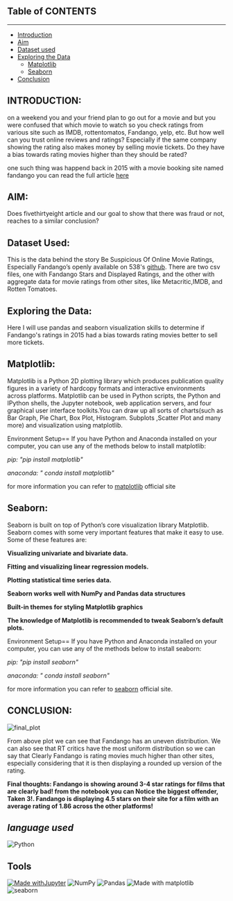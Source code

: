 ## Table of CONTENTS 
---------------------

 * [Introduction](#intro)
 * [Aim](#aim)
 * [Dataset used](#data)
 * [Exploring the Data](#viz)
   - [Matplotlib](#matplotlib)
   - [Seaborn](#seaborn)
 * [Conclusion](#conclusion)
 
 
 ## INTRODUCTION:<a name="intro"></a>
 
 on a weekend you and your friend plan to go out for a movie and but you were confused that which movie to watch so you check ratings from various site such as IMDB, rottentomatos, Fandango, yelp, etc. But how well can you trust online reviews and ratings? Especially if the same company showing the rating also makes money by selling movie tickets.  Do they have a bias towards rating movies higher than they should be rated?

one such thing was happend back in 2015 with a movie booking site named fandango you can read the full article [here](https://fivethirtyeight.com/features/fandango-movies-ratings/)

## AIM:<a name="aim"></a>

Does fivethirtyeight article and our goal to show that there was fraud or not, reaches to a similar conclusion?

## Dataset Used:<a name="data"></a>

This is the data behind the story Be Suspicious Of Online Movie Ratings, Especially Fandango’s openly available on 538's [github](https://github.com/fivethirtyeight/data). There are two csv files, one with Fandango Stars and Displayed Ratings, and the other with aggregate data for movie ratings from other sites, like Metacritic,IMDB, and Rotten Tomatoes.

## Exploring the Data:<a name="viz"></a>

Here I will use pandas and seaborn visualization skills to determine if Fandango's ratings in 2015 had a bias towards rating movies better to sell more tickets.

**Matplotlib:**<a name="matplotlib"></a>
--------
Matplotlib is a Python 2D plotting library which produces publication quality figures in a variety of hardcopy formats and interactive environments across platforms. Matplotlib can be used in Python scripts, the Python and IPython shells, the Jupyter notebook, web application servers, and four graphical user interface toolkits.You can draw up all sorts of charts(such as Bar Graph, Pie Chart, Box Plot, Histogram. Subplots ,Scatter Plot and many more) and visualization using matplotlib.

Environment Setup==
If you have Python and Anaconda installed on your computer, you can use any of the methods below to install matplotlib:

*pip: "pip install matplotlib"*

*anaconda: " conda install matplotlib"*

for more information you can refer to [matplotlib](https://matplotlib.org/) official site

**Seaborn:**<a name="seaborn"></a>
------
Seaborn is built on top of Python’s core visualization library Matplotlib. Seaborn comes with some very important features that make it easy to use. Some of these features are:

**Visualizing univariate and bivariate data.**

**Fitting and visualizing linear regression models.**

**Plotting statistical time series data.**

**Seaborn works well with NumPy and Pandas data structures**

**Built-in themes for styling Matplotlib graphics**

**The knowledge of Matplotlib is recommended to tweak Seaborn’s default plots.**

Environment Setup==
If you have Python and Anaconda installed on your computer, you can use any of the methods below to install seaborn:

*pip: "pip install seaborn"*

*anaconda: " conda install seaborn"*

for more information you can refer to [seaborn](https://seaborn.pydata.org/) official site.

## CONCLUSION:<a name="conclusion"></a>

![final_plot](https://user-images.githubusercontent.com/86251750/135658446-df7989d4-5e70-4084-bff6-00044ba1ef5b.png)

From above plot we can see that Fandango has an uneven distribution. We can also see that RT critics have the most uniform distribution so we can say that Clearly Fandango is rating movies much higher than other sites, especially considering that it is then displaying a rounded up version of the rating.

**Final thoughts: Fandango is showing around 3-4 star ratings for films that are clearly bad! from the notebook you can Notice the biggest offender, Taken 3!. Fandango is displaying 4.5 stars on their site for a film with an average rating of 1.86 across the other platforms!**

***language used***
--------------------------
![Python](https://img.shields.io/badge/python-3670A0?style=for-the-badge&logo=python&logoColor=ffdd54)

**Tools**
-----------------------
[![Made withJupyter](https://img.shields.io/badge/Made%20with-Jupyter-orange?style=for-the-badge&logo=Jupyter)](https://jupyter.org/try)    ![NumPy](https://img.shields.io/badge/numpy-%23013243.svg?style=for-the-badge&logo=numpy&logoColor=white)   ![Pandas](https://img.shields.io/badge/pandas-%23150458.svg?style=for-the-badge&logo=pandas&logoColor=white)  ![Made with matplotlib](https://user-images.githubusercontent.com/86251750/132984208-76ce70c7-816d-4f72-9c9f-90073a70310f.png)  ![seaborn](https://user-images.githubusercontent.com/86251750/132984253-32c04192-989f-4ebd-8c46-8ad1a194a492.png)

